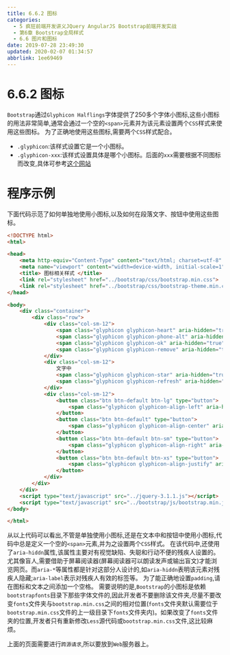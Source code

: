 ```yaml
---
title: 6.6.2 图标
categories: 
  - 5 疯狂前端开发讲义JQuery AngularJS Bootstrap前端开发实战
  - 第6章 Bootstrap全局样式
  - 6.6 图片和图标
date: 2019-07-28 23:49:30
updated: 2020-02-07 01:34:57
abbrlink: 1ee69469
---
```

# 6.6.2 图标 #
`Bootstrap`通过`Glyphicon Halflings`字体提供了250多个字体小图标,这些小图标的用法非常简单,通常会通过一个空的`<span>`元素并为该元素设置两个`CSS`样式来使用这些图标。
为了正确地使用这些图标,需要两个`CSS`样式配合。
- `.glyphicon`:该样式设置它是一个小图标。
- `.glyphicon-xxx`:该样式设置具体是哪个小图标。后面的`xxx`需要根据不同图标而改变,具体可参考[这个网站](http://getbootstrap.com/components/#glyphicons)

# 程序示例 #
下面代码示范了如何单独地使用小图标,以及如何在段落文字、按钮中使用这些图标。
```html
<!DOCTYPE html>
<html>

<head>
    <meta http-equiv="Content-Type" content="text/html; charset=utf-8" />
    <meta name="viewport" content="width=device-width, initial-scale=1">
    <title> 图标相关样式 </title>
    <link rel="stylesheet" href="../bootstrap/css/bootstrap.min.css">
    <link rel="stylesheet" href="../bootstrap/css/bootstrap-theme.min.css">
</head>

<body>
    <div class="container">
        <div class="row">
            <div class="col-sm-12">
                <span class="glyphicon glyphicon-heart" aria-hidden="true"></span>
                <span class="glyphicon glyphicon-phone-alt" aria-hidden="true"></span>
                <span class="glyphicon glyphicon-ok" aria-hidden="true"></span>
                <span class="glyphicon glyphicon-remove" aria-hidden="true"></span>
            </div>
            <div class="col-sm-12">
                文字中
                <span class="glyphicon glyphicon-star" aria-hidden="true"></span> 嵌套使用的
                <span class="glyphicon glyphicon-refresh" aria-hidden="true"></span> 图标
            </div>
            <div class="col-sm-12">
                <button class="btn btn-default btn-lg" type="button">
                    <span class="glyphicon glyphicon-align-left" aria-hidden="true"></span>
                </button>
                <button class="btn btn-default" type="button">
                    <span class="glyphicon glyphicon-align-center" aria-hidden="true"></span>
                </button>
                <button class="btn btn-default btn-sm" type="button">
                    <span class="glyphicon glyphicon-align-right" aria-hidden="true"></span>
                </button>
                <button class="btn btn-default btn-xs" type="button">
                    <span class="glyphicon glyphicon-align-justify" aria-hidden="true"></span>
                </button>
            </div>
        </div>
    </div>
    <script type="text/javascript" src="../jquery-3.1.1.js"></script>
    <script type="text/javascript" src="../bootstrap/js/bootstrap.min.js"></script>
</body>

</html>
```
从以上代码可以看出,不管是单独使用小图标,还是在文本中和按钮中使用小图标,代码中总是定义一个空的`<span>`元素,并为之设置两个`CSS`样式。
在该代码中,还使用了`aria-hiddn`属性,该属性主要对有视觉缺陷、失聪和行动不便的残疾人设置的。尤其像盲人,需要借助于屏幕阅读器(屏幕阅读器可以朗读发声或输出盲文)才能浏览网页。而`aria-*`等属性都是针对这部分人设计的,如`aria-hiddn`表明该元素对残疾人隐藏;`aria-label`表示对残疾人有效的标签等。
为了能正确地设置`padding`,请在图标和文本之间添加一个空格。
需要说明的是,`Bootstrap`的小图标是依赖`bootstrapfonts`目录下那些字体文件的,因此开发者不要删除该文件夹,尽量不要改变`fonts`文件夹与`bootstrap.min.css`之间的相对位置(`fonts`文件夹默认需要位于`bootstrap.min.css`文件的上一级目录下`fonts`文件夹内)。如果改变了`fonts`文件夹的位置,开发者只有重新修改`Less`源代码或`bootstrap.min.css`文件,这比较麻烦。

上面的页面需要进行`跨源请求`,所以要放到`Web`服务器上。


